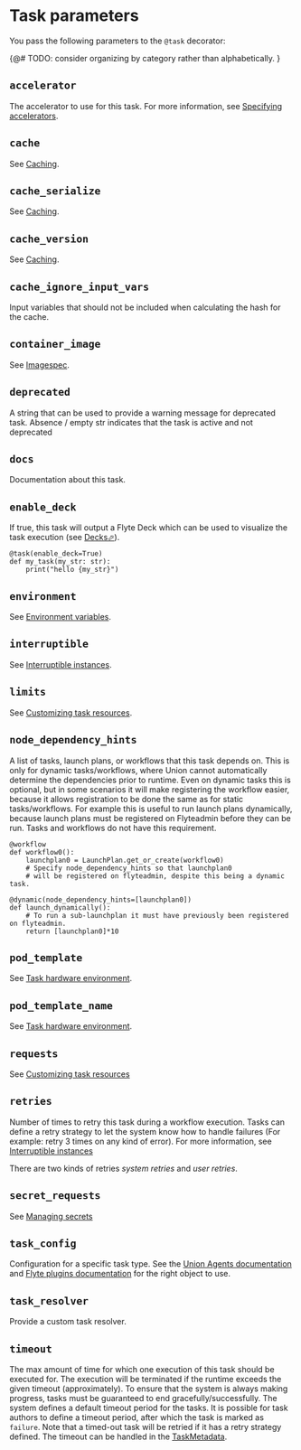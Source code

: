 # Task parameters

You pass the following parameters to the `@task` decorator:

{@# TODO: consider organizing by category rather than alphabetically. }

## `accelerator`

The accelerator to use for this task. For more information, see [Specifying accelerators](https://docs.flyte.org/en/latest/api/flytekit/extras.accelerators.html#specifying-accelerators).

## `cache`

See [Caching](../caching).

## `cache_serialize`

See [Caching](../caching).

## `cache_version`

See [Caching](../caching).

## `cache_ignore_input_vars`

Input variables that should not be included when calculating the hash for the cache.

## `container_image`

See [Imagespec](./task-software-environment/imagespec.md).

## `deprecated`

A string that can be used to provide a warning message for deprecated task. Absence / empty str indicates that the task is active and not deprecated

## `docs`

Documentation about this task.

## `enable_deck`

If true, this task will output a Flyte Deck which can be used to visualize the task execution (see [Decks&#x2B00;](https://docs.flyte.org/en/latest/user_guide/development_lifecycle/decks.html#id1)).

```{code-block} python
@task(enable_deck=True)
def my_task(my_str: str):
    print("hello {my_str}")
```

## `environment`

See [Environment variables](./task-software-environment/environment-variables.md).

## `interruptible`

See [Interruptible instances](./task-hardware-environment/interruptible-instances.md).

## `limits`

See [Customizing task resources](./task-hardware-environment/customizing-task-resources.md).

## `node_dependency_hints`

A list of tasks, launch plans, or workflows that this task depends on. This is only for dynamic tasks/workflows, where Union cannot automatically determine the dependencies prior to runtime. Even on dynamic tasks this is optional, but in some scenarios it will make registering the workflow easier, because it allows registration to be done the same as for static tasks/workflows. For example this is useful to run launch plans dynamically, because launch plans must be registered on Flyteadmin before they can be run. Tasks and workflows do not have this requirement.

```{code-block} python
@workflow
def workflow0():
    launchplan0 = LaunchPlan.get_or_create(workflow0)
    # Specify node_dependency_hints so that launchplan0
    # will be registered on flyteadmin, despite this being a dynamic task.

@dynamic(node_dependency_hints=[launchplan0])
def launch_dynamically():
    # To run a sub-launchplan it must have previously been registered on flyteadmin.
    return [launchplan0]*10
```

## `pod_template`

See [Task hardware environment](./task-hardware-environment/index.md#pod_template-and-pod_template_name-task-parameters).

## `pod_template_name`

See [Task hardware environment](./task-hardware-environment/index.md#pod_template-and-pod_template_name-task-parameters).

## `requests`

See [Customizing task resources](./task-hardware-environment/customizing-task-resources.md)

## `retries`

Number of times to retry this task during a workflow execution.
Tasks can define a retry strategy to let the system know how to handle
failures (For example: retry 3 times on any kind of error). For more information, see [Interruptible instances](./task-hardware-environment/interruptible-instances.md)

There are two kinds of retries *system retries* and *user retries*.

## `secret_requests`

See [Managing secrets](../../development-cycle/managing-secrets.md)

## `task_config`

Configuration for a specific task type. See the [Union Agents documentation](../../integrations/agents/index.md)  and [Flyte plugins documentation](https://docs.flyte.org/en/latest/flytesnacks/integrations.html) for the right object to use.

## `task_resolver`

Provide a custom task resolver.

## `timeout`

The max amount of time for which one execution of this task should be executed for. The execution will be terminated if the runtime exceeds the given timeout (approximately). To ensure that the system is always making progress, tasks must be guaranteed to end gracefully/successfully. The system defines a default timeout period for the tasks. It is possible for task authors to define a timeout period, after which the task is marked as `failure`. Note that a timed-out task will be retried if it has a retry strategy defined. The timeout can be handled in the
[TaskMetadata](https://docs.flyte.org/projects/flytekit/en/latest/generated/flytekit.TaskMetadata.html?highlight=retries.md#flytekit.TaskMetadata).

